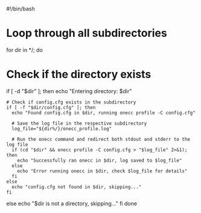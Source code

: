 #!/bin/bash

# Loop through all subdirectories
for dir in */; do
  # Check if the directory exists
  if [ -d "$dir" ]; then
    echo "Entering directory: $dir"

    # Check if config.cfg exists in the subdirectory
    if [ -f "$dir/config.cfg" ]; then
      echo "Found config.cfg in $dir, running onecc profile -C config.cfg"

      # Save the log file in the respective subdirectory
      log_file="${dir%/}/onecc_profile.log"
      
      # Run the onecc command and redirect both stdout and stderr to the log file
      if (cd "$dir" && onecc profile -C config.cfg > "$log_file" 2>&1); then
        echo "Successfully ran onecc in $dir, log saved to $log_file"
      else
        echo "Error running onecc in $dir, check $log_file for details"
      fi
    else
      echo "config.cfg not found in $dir, skipping..."
    fi
  else
    echo "$dir is not a directory, skipping..."
  fi
done
